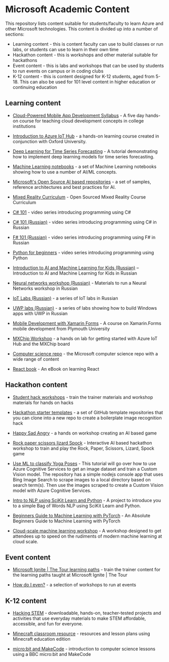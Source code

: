 # Microsoft Academic Content

This repository lists content suitable for students/faculty to learn Azure and other Microsoft technologies. This content is divided up into a number of sections:

* Learning content - this is content faculty can use to build classes or run labs, or students can use to learn in their own time
* Hackathon content - this is workshops and other material suitable for hackathons
* Event content - this is labs and workshops that can be used by students to run events on campus or in coding clubs
* K-12 content - this is content designed for K-12 students, aged from 5-18. This can also be used for 101 level content in higher education or continuing education

## Learning content

* [Cloud-Powered Mobile App Development Syllabus](https://github.com/toolboc/Cloud-Powered-Mobile-App-Development-Curriculum) - A five day hands-on course for teaching cloud development concepts in college institutions

* [Introduction to Azure IoT Hub](https://docs.microsoft.com/en-us/learn/modules/introduction-to-iot-hub/?WT.mc_id=educationcontent-general-jabenn) - a hands-on learning course created in conjunction with Oxford University.

* [Deep Learning for Time Series Forecasting](https://github.com/Azure/DeepLearningForTimeSeriesForecasting) - A tutorial demonstrating how to implement deep learning models for time series forecasting.

* [Machine Learning notebooks](https://github.com/Azure/MachineLearningNotebooks/tree/master/how-to-use-azureml/automated-machine-learning) - a set of Machine Learning notebooks showing how to use a number of AI/ML concepts.

* [Microsoft's Open Source AI based repositories](https://github.com/microsoft/ai) - a set of samples, reference architectures and best practices for AI.

* [Mixed Reality Curriculum](https://github.com/Yonet/AzureMixedRealityDocs) - Open Sourced Mixed Reality Course Curriculum

* [C# 101](https://channel9.msdn.com/Series/CSharp-101/?WT.mc_id=educationcontent-general-jabenn) - video series introducing programming using C#

* [C# 101 (Russian)](https://www.youtube.com/playlist?list=PL6XUtJhtlpPM3mTfgYBY5Zql4b4szL4KP) - video series introducing programming using C# in Russian

* [F# 101 (Russian)](https://channel9.msdn.com/Series/Exciting-introduction-to-functional-programming-in-F-rus) - video series introducing programming using F# in Russian

* [Python for beginners](https://channel9.msdn.com/Series/Intro-to-Python-Development) - video series introducing programming using Python

* [Introduction to AI and Machine Learning for Kids (Russian)](https://www.youtube.com/playlist?list=PL6XUtJhtlpPOJu1OTwZ4I7xmnoyqQ_BFR) – Introduction to AI and Machine Learning for Kids in Russian

* [Neural networks workshop (Russian)](https://github.com/shwars/NeuroWorkshop) - Materials to run a Neural Networks workshop in Russian

* [IoT Labs (Russian)](https://github.com/evangelism/IoTSchool) - a series of IoT labs in Russian

* [UWP labs (Russian)](https://github.com/evangelism/Win10UWPCourse) - a series of labs showing how to build Windows apps with UWP in Russian

* [Mobile Development with Xamarin Forms](https://github.com/UniversityOfPlymouthComputing/MobileDev-XamarinForms) - A course on Xamarin.Forms mobile development from Plymouth University

* [MXChip Workshop](https://github.com/jimbobbennett/MXChip-Workshop) - a hands on lab for getting started with Azure IoT Hub and the MXChip board

* [Computer science repo](https://github.com/microsoft/computerscience) - the Microsoft computer science repo with a wide range of content

* [React book](https://softchris.github.io/books/react/) - An eBook on learning React



## Hackathon content

* [Student hack workshops](https://github.com/microsoft/computerscience/tree/master/Events%20and%20Hacks/Student%20Hacks) - train the trainer materials and workshop materials for hands on hacks

* [Hackathon starter templates](https://gist.github.com/jimbobbennett/5fba488e0722f089b306f83695b2e365) - a set of GitHub template repositories that you can clone into a new repo to create a boilerplate image recognition hack

* [Happy Sad Angry](https://github.com/jimbobbennett/HappySadAngryWorkshop) - a hands on workshop creating an AI based game

* [Rock paper scissors lizard Spock](https://gist.github.com/berndverst/adfabadabd7838a39dca124931350786) - Interactive AI based hackathon workshop to train and play the Rock, Paper, Scissors, Lizard, Spock game

* [Use ML to classify Yoga Poses](https://github.com/cassieview/Use-ML-To-Classify-Yoga-Poses) - This tutorial will go over how to use Azure Cognitive Services to get an image dataset and train a Custom Vision model. The repository has a simple nodejs console app that uses Bing Image Search to scrape images to a local directory based on search term(s). Then use the images scraped to create a Custom Vision model with Azure Cognitive Services.

* [Intro to NLP using SciKit Learn and Python](https://github.com/cassieview/intro-nlp-wine-reviews) - A project to introduce you to a simple Bag of Words NLP using SciKit Learn and Python.

* [Beginners Guide to Machine Learning with PyTorch](https://github.com/sethjuarez/pytorchintro) - An Absolute Beginners Guide to Machine Learning with PyTorch

* [Cloud-scale machine learning workshop](https://github.com/cloudscaleml) - A workshop designed to get attendees up to speed on the rudiments of modern machine learning at cloud scale.

## Event content

* [Microsoft Ignite | The Tour learning paths](https://github.com/microsoft/ignite-learning-paths-training) - train the trainer content for the learning paths taught at Microsoft Ignite | The Tour

* [How do I even?](https://www.howdoieven.dev) - a selection of workshops to run at events

## K-12 content

* [Hacking STEM](https://www.microsoft.com/en-us/education/education-workshop/activity-library.aspx?WT.mc_id=educationcontent-general-jabenn) - downloadable, hands-on, teacher-tested projects and activities that use everyday materials to make STEM affordable, accessible, and fun for everyone.

* [Minecraft classroom resource](https://education.minecraft.net/class-resources/lessons/) - resources and lesson plans using Minecraft education edition

* [micro:bit and MakeCode](https://makecode.microbit.org/lessons/) - introduction to computer science lessons using a BBC micro:bit and MakeCode
